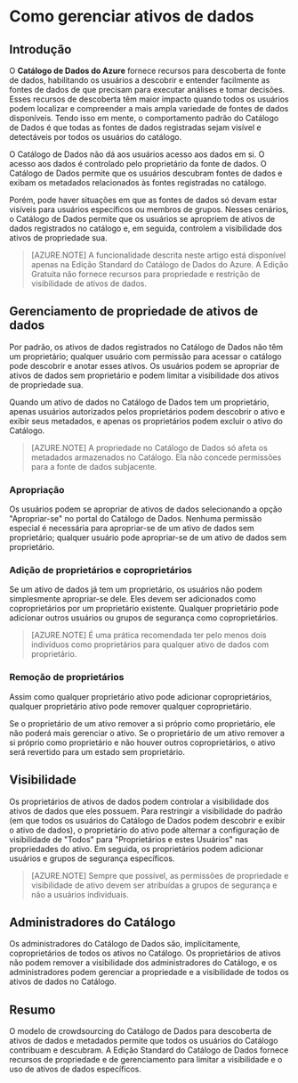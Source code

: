 <properties
   pageTitle="Como gerenciar ativos de dados | Microsoft Azure"
   description="Artigo de instruções que destaca como controlar a visibilidade e a propriedade de ativos de dados registrados no Catálogo de Dados do Azure."
   services="data-catalog"
   documentationCenter=""
   authors="steelanddata"
   manager="NA"
   editor=""
   tags=""/>
<tags
   ms.service="data-catalog"
   ms.devlang="NA"
   ms.topic="article"
   ms.tgt_pltfrm="NA"
   ms.workload="data-catalog"
   ms.date="07/12/2016"
   ms.author="maroche"/>


# Como gerenciar ativos de dados

## Introdução

O **Catálogo de Dados do Azure** fornece recursos para descoberta de fonte de dados, habilitando os usuários a descobrir e entender facilmente as fontes de dados de que precisam para executar análises e tomar decisões. Esses recursos de descoberta têm maior impacto quando todos os usuários podem localizar e compreender a mais ampla variedade de fontes de dados disponíveis. Tendo isso em mente, o comportamento padrão do Catálogo de Dados é que todas as fontes de dados registradas sejam visível e detectáveis por todos os usuários do catálogo.

O Catálogo de Dados não dá aos usuários acesso aos dados em si. O acesso aos dados é controlado pelo proprietário da fonte de dados. O Catálogo de Dados permite que os usuários descubram fontes de dados e exibam os metadados relacionados às fontes registradas no catálogo.

Porém, pode haver situações em que as fontes de dados só devam estar visíveis para usuários específicos ou membros de grupos. Nesses cenários, o Catálogo de Dados permite que os usuários se apropriem de ativos de dados registrados no catálogo e, em seguida, controlem a visibilidade dos ativos de propriedade sua.

> [AZURE.NOTE] A funcionalidade descrita neste artigo está disponível apenas na Edição Standard do Catálogo de Dados do Azure. A Edição Gratuita não fornece recursos para propriedade e restrição de visibilidade de ativos de dados.

## Gerenciamento de propriedade de ativos de dados
Por padrão, os ativos de dados registrados no Catálogo de Dados não têm um proprietário; qualquer usuário com permissão para acessar o catálogo pode descobrir e anotar esses ativos. Os usuários podem se apropriar de ativos de dados sem proprietário e podem limitar a visibilidade dos ativos de propriedade sua.

Quando um ativo de dados no Catálogo de Dados tem um proprietário, apenas usuários autorizados pelos proprietários podem descobrir o ativo e exibir seus metadados, e apenas os proprietários podem excluir o ativo do Catálogo.

> [AZURE.NOTE] A propriedade no Catálogo de Dados só afeta os metadados armazenados no Catálogo. Ela não concede permissões para a fonte de dados subjacente.

### Apropriação
Os usuários podem se apropriar de ativos de dados selecionando a opção "Apropriar-se" no portal do Catálogo de Dados. Nenhuma permissão especial é necessária para apropriar-se de um ativo de dados sem proprietário; qualquer usuário pode apropriar-se de um ativo de dados sem proprietário.

### Adição de proprietários e coproprietários
Se um ativo de dados já tem um proprietário, os usuários não podem simplesmente apropriar-se dele. Eles devem ser adicionados como coproprietários por um proprietário existente. Qualquer proprietário pode adicionar outros usuários ou grupos de segurança como coproprietários.

> [AZURE.NOTE] É uma prática recomendada ter pelo menos dois indivíduos como proprietários para qualquer ativo de dados com proprietário.

### Remoção de proprietários
Assim como qualquer proprietário ativo pode adicionar coproprietários, qualquer proprietário ativo pode remover qualquer coproprietário.

Se o proprietário de um ativo remover a si próprio como proprietário, ele não poderá mais gerenciar o ativo. Se o proprietário de um ativo remover a si próprio como proprietário e não houver outros coproprietários, o ativo será revertido para um estado sem proprietário.

## Visibilidade
Os proprietários de ativos de dados podem controlar a visibilidade dos ativos de dados que eles possuem. Para restringir a visibilidade do padrão (em que todos os usuários do Catálogo de Dados podem descobrir e exibir o ativo de dados), o proprietário do ativo pode alternar a configuração de visibilidade de "Todos" para "Proprietários e estes Usuários" nas propriedades do ativo. Em seguida, os proprietários podem adicionar usuários e grupos de segurança específicos.

> [AZURE.NOTE] Sempre que possível, as permissões de propriedade e visibilidade de ativo devem ser atribuídas a grupos de segurança e não a usuários individuais.

## Administradores do Catálogo
Os administradores do Catálogo de Dados são, implicitamente, coproprietários de todos os ativos no Catálogo. Os proprietários de ativos não podem remover a visibilidade dos administradores do Catálogo, e os administradores podem gerenciar a propriedade e a visibilidade de todos os ativos de dados no Catálogo.

## Resumo
O modelo de crowdsourcing do Catálogo de Dados para descoberta de ativos de dados e metadados permite que todos os usuários do Catálogo contribuam e descubram. A Edição Standard do Catálogo de Dados fornece recursos de propriedade e de gerenciamento para limitar a visibilidade e o uso de ativos de dados específicos.

<!---HONumber=AcomDC_0713_2016-->